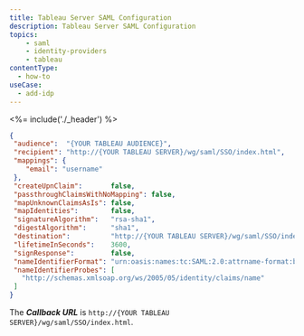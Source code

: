 ```yaml
---
title: Tableau Server SAML Configuration
description: Tableau Server SAML Configuration
topics:
    - saml
    - identity-providers
    - tableau
contentType:
  - how-to
useCase:
  - add-idp
---
```


<%= include('./_header') %>

```json
{
 "audience":  "{YOUR TABLEAU AUDIENCE}",
 "recipient": "http://{YOUR TABLEAU SERVER}/wg/saml/SSO/index.html",
 "mappings": {
    "email": "username"
 },
 "createUpnClaim":       false,
 "passthroughClaimsWithNoMapping": false,
 "mapUnknownClaimsAsIs": false,
 "mapIdentities":        false,
 "signatureAlgorithm":   "rsa-sha1",
 "digestAlgorithm":      "sha1",
 "destination":          "http://{YOUR TABLEAU SERVER}/wg/saml/SSO/index.html",
 "lifetimeInSeconds":    3600,
 "signResponse":         false,
 "nameIdentifierFormat": "urn:oasis:names:tc:SAML:2.0:attrname-format:basic",
 "nameIdentifierProbes": [
   "http://schemas.xmlsoap.org/ws/2005/05/identity/claims/name"
 ]
}
```

The **<dfn data-key="callback">Callback URL</dfn>** is `http://{YOUR TABLEAU SERVER}/wg/saml/SSO/index.html`.
